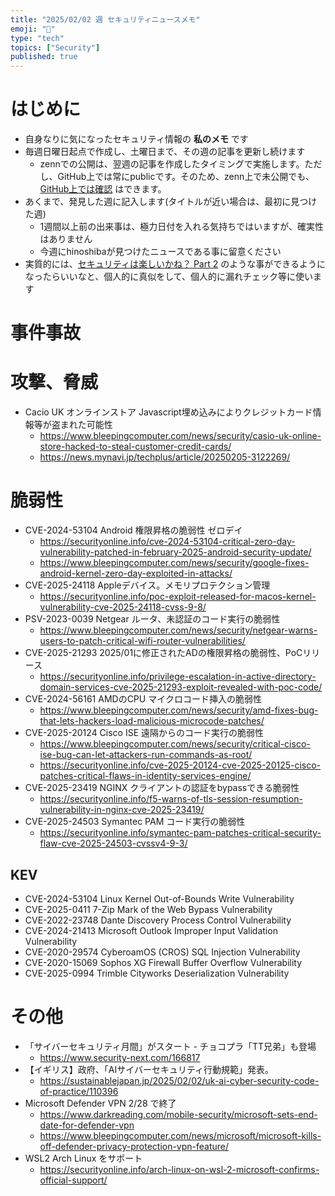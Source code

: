 ```yaml
---
title: "2025/02/02 週 セキュリティニュースメモ"
emoji: "🔖"
type: "tech"
topics: ["Security"]
published: true
---
```


# はじめに
* 自身なりに気になったセキュリティ情報の **私のメモ** です
* 毎週日曜日起点で作成し、土曜日まで、その週の記事を更新し続けます
    * zennでの公開は、翌週の記事を作成したタイミングで実施します。ただし、GitHub上では常にpublicです。そのため、zenn上で未公開でも、[GitHub上では確認](https://github.com/hinoshiba/zenn.dev/tree/main/articles) はできます。
* あくまで、発見した週に記入します(タイトルが近い場合は、最初に見つけた週)
    * 1週間以上前の出来事は、極力日付を入れる気持ちではいますが、確実性はありません
    * 今週にhinoshibaが見つけたニュースである事に留意ください
* 実質的には、[セキュリティは楽しいかね？ Part 2](https://negi.hatenablog.com/) のような事ができるようになったらいいなと、個人的に真似をして、個人的に漏れチェック等に使います

# 事件事故

# 攻撃、脅威
* Cacio UK オンラインストア Javascript埋め込みによりクレジットカード情報等が盗まれた可能性
    * https://www.bleepingcomputer.com/news/security/casio-uk-online-store-hacked-to-steal-customer-credit-cards/
    * https://news.mynavi.jp/techplus/article/20250205-3122269/


# 脆弱性

* CVE-2024-53104 Android 権限昇格の脆弱性 ゼロデイ
    * https://securityonline.info/cve-2024-53104-critical-zero-day-vulnerability-patched-in-february-2025-android-security-update/
    * https://www.bleepingcomputer.com/news/security/google-fixes-android-kernel-zero-day-exploited-in-attacks/
* CVE-2025-24118 Appleデバイス。メモリプロテクション管理
    * https://securityonline.info/poc-exploit-released-for-macos-kernel-vulnerability-cve-2025-24118-cvss-9-8/
* PSV-2023-0039 Netgear ルータ、未認証のコード実行の脆弱性
    * https://www.bleepingcomputer.com/news/security/netgear-warns-users-to-patch-critical-wifi-router-vulnerabilities/
* CVE-2025-21293 2025/01に修正されたADの権限昇格の脆弱性、PoCリリース
    * https://securityonline.info/privilege-escalation-in-active-directory-domain-services-cve-2025-21293-exploit-revealed-with-poc-code/
* CVE-2024-56161 AMDのCPU マイクロコード挿入の脆弱性
    * https://www.bleepingcomputer.com/news/security/amd-fixes-bug-that-lets-hackers-load-malicious-microcode-patches/
* CVE-2025-20124 Cisco ISE 遠隔からのコード実行の脆弱性
    * https://www.bleepingcomputer.com/news/security/critical-cisco-ise-bug-can-let-attackers-run-commands-as-root/
    * https://securityonline.info/cve-2025-20124-cve-2025-20125-cisco-patches-critical-flaws-in-identity-services-engine/
* CVE-2025-23419 NGINX クライアントの認証をbypassできる脆弱性
    * https://securityonline.info/f5-warns-of-tls-session-resumption-vulnerability-in-nginx-cve-2025-23419/
* CVE-2025-24503 Symantec PAM コード実行の脆弱性
    * https://securityonline.info/symantec-pam-patches-critical-security-flaw-cve-2025-24503-cvssv4-9-3/

## KEV
* CVE-2024-53104 Linux Kernel Out-of-Bounds Write Vulnerability
* CVE-2025-0411 7-Zip Mark of the Web Bypass Vulnerability
* CVE-2022-23748 Dante Discovery Process Control Vulnerability
* CVE-2024-21413 Microsoft Outlook Improper Input Validation Vulnerability
* CVE-2020-29574 CyberoamOS (CROS) SQL Injection Vulnerability
* CVE-2020-15069 Sophos XG Firewall Buffer Overflow Vulnerability
* CVE-2025-0994 Trimble Cityworks Deserialization Vulnerability


# その他
* 「サイバーセキュリティ月間」がスタート - チョコプラ「TT兄弟」も登場
    * https://www.security-next.com/166817
* 【イギリス】政府、「AIサイバーセキュリティ行動規範」発表。
    * https://sustainablejapan.jp/2025/02/02/uk-ai-cyber-security-code-of-practice/110396
* Microsoft Defender VPN 2/28 で終了
    * https://www.darkreading.com/mobile-security/microsoft-sets-end-date-for-defender-vpn
    * https://www.bleepingcomputer.com/news/microsoft/microsoft-kills-off-defender-privacy-protection-vpn-feature/
* WSL2 Arch Linux をサポート
    * https://securityonline.info/arch-linux-on-wsl-2-microsoft-confirms-official-support/

